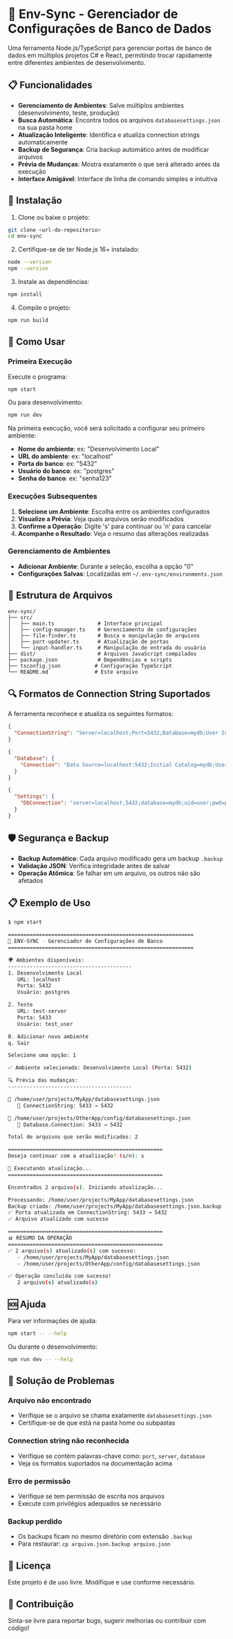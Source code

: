 # 🔧 Env-Sync - Gerenciador de Configurações de Banco de Dados

Uma ferramenta Node.js/TypeScript para gerenciar portas de banco de dados em múltiplos projetos C# e React, permitindo trocar rapidamente entre diferentes ambientes de desenvolvimento.

## 📋 Funcionalidades

- **Gerenciamento de Ambientes**: Salve múltiplos ambientes (desenvolvimento, teste, produção)
- **Busca Automática**: Encontra todos os arquivos `databasesettings.json` na sua pasta home
- **Atualização Inteligente**: Identifica e atualiza connection strings automaticamente
- **Backup de Segurança**: Cria backup automático antes de modificar arquivos
- **Prévia de Mudanças**: Mostra exatamente o que será alterado antes da execução
- **Interface Amigável**: Interface de linha de comando simples e intuitiva

## 🚀 Instalação

1. Clone ou baixe o projeto:
```bash
git clone <url-do-repositorio>
cd env-sync
```

2. Certifique-se de ter Node.js 16+ instalado:
```bash
node --version
npm --version
```

3. Instale as dependências:
```bash
npm install
```

4. Compile o projeto:
```bash
npm run build
```

## 📖 Como Usar

### Primeira Execução

Execute o programa:
```bash
npm start
```

Ou para desenvolvimento:
```bash
npm run dev
```

Na primeira execução, você será solicitado a configurar seu primeiro ambiente:
- **Nome do ambiente**: ex: "Desenvolvimento Local"
- **URL do ambiente**: ex: "localhost"
- **Porta do banco**: ex: "5432"
- **Usuário do banco**: ex: "postgres"
- **Senha do banco**: ex: "senha123"

### Execuções Subsequentes

1. **Selecione um Ambiente**: Escolha entre os ambientes configurados
2. **Visualize a Prévia**: Veja quais arquivos serão modificados
3. **Confirme a Operação**: Digite 's' para continuar ou 'n' para cancelar
4. **Acompanhe o Resultado**: Veja o resumo das alterações realizadas

### Gerenciamento de Ambientes

- **Adicionar Ambiente**: Durante a seleção, escolha a opção "0"
- **Configurações Salvas**: Localizadas em `~/.env-sync/environments.json`

## 📁 Estrutura de Arquivos

```
env-sync/
├── src/
│   ├── main.ts              # Interface principal
│   ├── config-manager.ts    # Gerenciamento de configurações
│   ├── file-finder.ts       # Busca e manipulação de arquivos
│   ├── port-updater.ts      # Atualização de portas
│   └── input-handler.ts     # Manipulação de entrada do usuário
├── dist/                    # Arquivos JavaScript compilados
├── package.json             # Dependências e scripts
├── tsconfig.json           # Configuração TypeScript
└── README.md               # Este arquivo
```

## 🔍 Formatos de Connection String Suportados

A ferramenta reconhece e atualiza os seguintes formatos:

```json
{
  "ConnectionString": "Server=localhost;Port=5432;Database=mydb;User Id=user;Password=pass;"
}
```

```json
{
  "Database": {
    "Connection": "Data Source=localhost:5432;Initial Catalog=mydb;User ID=user;Password=pass;"
  }
}
```

```json
{
  "Settings": {
    "DbConnection": "server=localhost,5432;database=mydb;uid=user;pwd=pass;"
  }
}
```

## 🛡️ Segurança e Backup

- **Backup Automático**: Cada arquivo modificado gera um backup `.backup`
- **Validação JSON**: Verifica integridade antes de salvar
- **Operação Atômica**: Se falhar em um arquivo, os outros não são afetados

## 📋 Exemplo de Uso

```bash
$ npm start

============================================================
🔧 ENV-SYNC - Gerenciador de Configurações de Banco
============================================================

🌍 Ambientes disponíveis:
----------------------------------------
1. Desenvolvimento Local
   URL: localhost
   Porta: 5432
   Usuário: postgres

2. Teste
   URL: test-server
   Porta: 5433
   Usuário: test_user

0. Adicionar novo ambiente
q. Sair

Selecione uma opção: 1

✅ Ambiente selecionado: Desenvolvimento Local (Porta: 5432)

🔍 Prévia das mudanças:
----------------------------------------

📁 /home/user/projects/MyApp/databasesettings.json
   🔄 ConnectionString: 5433 → 5432

📁 /home/user/projects/OtherApp/config/databasesettings.json
   🔄 Database.Connection: 5433 → 5432

Total de arquivos que serão modificados: 2

==================================================
Deseja continuar com a atualização? (s/n): s

🚀 Executando atualização...
==================================================

Encontrados 2 arquivo(s). Iniciando atualização...

Processando: /home/user/projects/MyApp/databasesettings.json
Backup criado: /home/user/projects/MyApp/databasesettings.json.backup
✅ Porta atualizada em ConnectionString: 5433 → 5432
✅ Arquivo atualizado com sucesso

==================================================
📊 RESUMO DA OPERAÇÃO
==================================================
✅ 2 arquivo(s) atualizado(s) com sucesso:
   - /home/user/projects/MyApp/databasesettings.json
   - /home/user/projects/OtherApp/config/databasesettings.json

✅ Operação concluída com sucesso!
   2 arquivo(s) atualizado(s)
```

## 🆘 Ajuda

Para ver informações de ajuda:
```bash
npm start -- --help
```

Ou durante o desenvolvimento:
```bash
npm run dev -- --help
```

## 🔧 Solução de Problemas

### Arquivo não encontrado
- Verifique se o arquivo se chama exatamente `databasesettings.json`
- Certifique-se de que está na pasta home ou subpastas

### Connection string não reconhecida
- Verifique se contém palavras-chave como: `port`, `server`, `database`
- Veja os formatos suportados na documentação acima

### Erro de permissão
- Verifique se tem permissão de escrita nos arquivos
- Execute com privilégios adequados se necessário

### Backup perdido
- Os backups ficam no mesmo diretório com extensão `.backup`
- Para restaurar: `cp arquivo.json.backup arquivo.json`

## 📄 Licença

Este projeto é de uso livre. Modifique e use conforme necessário.

## 🤝 Contribuição

Sinta-se livre para reportar bugs, sugerir melhorias ou contribuir com código!
